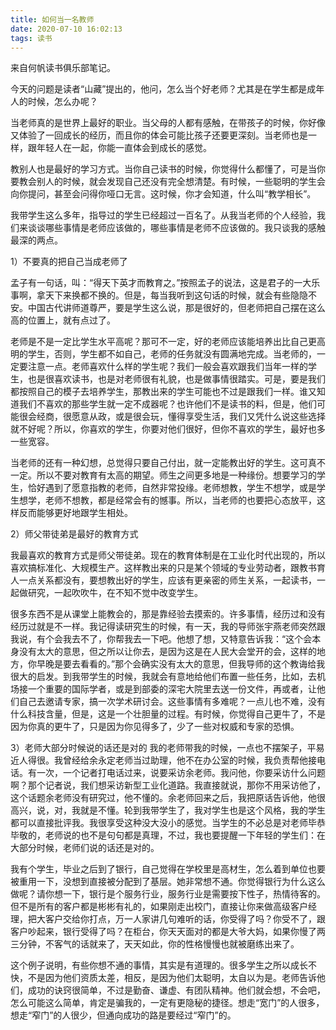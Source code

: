 ```yaml
---
title: 如何当一名教师
date: 2020-07-10 16:02:13
tags: 读书
---
```

来自何帆读书俱乐部笔记。

今天的问题是读者“山藏”提出的，他问，怎么当个好老师？尤其是在学生都是成年人的时候，怎么办呢？

当老师真的是世界上最好的职业。当父母的人都有感触，在带孩子的时候，你好像又体验了一回成长的经历，而且你的体会可能比孩子还要更深刻。当老师也是一样，跟年轻人在一起，你能一直体会到成长的感觉。

教别人也是最好的学习方式。当你自己读书的时候，你觉得什么都懂了，可是当你要教会别人的时候，就会发现自己还没有完全想清楚。有时候，一些聪明的学生会向你提问，甚至会问得你哑口无言。这时候，你才会知道，什么叫“教学相长”。

我带学生这么多年，指导过的学生已经超过一百名了。从我当老师的个人经验，我们来谈谈哪些事情是老师应该做的，哪些事情是老师不应该做的。我只谈我的感触最深的两点。

1）不要真的把自己当成老师了

孟子有一句话，叫：“得天下英才而教育之。”按照孟子的说法，这是君子的一大乐事啊，拿天下来换都不换的。但是，每当我听到这句话的时候，就会有些隐隐不安。中国古代讲师道尊严，要是学生这么说，那是很好的，但老师把自己摆在这么高的位置上，就有点过了。

老师是不是一定比学生水平高呢？那可不一定，好的老师应该能培养出比自己更高明的学生，否则，学生都不如自己，老师的任务就没有圆满地完成。当老师的，一定要注意一点。老师喜欢什么样的学生呢？我们一般会喜欢跟我们当年一样的学生，也是很喜欢读书，也是对老师很有礼貌，也是做事情很踏实。可是，要是我们都按照自己的模子去培养学生，那教出来的学生可能也不过是跟我们一样。谁又知道我们不喜欢的那些学生就一定不成器呢？也许他们不是读书的料，但是，他们可能很会经商，很愿意从政，或是很会玩，懂得享受生活，我们又凭什么说这些选择就不好呢？所以，你喜欢的学生，你要对他们很好，但你不喜欢的学生，最好也多一些宽容。

当老师的还有一种幻想，总觉得只要自己付出，就一定能教出好的学生。这可真不一定。所以不要对教育有太高的期望。师生之间更多地是一种缘份。想要学习的学生，恰好遇到了愿意指教的老师，自然非常投缘。老师想教，学生不想学，或是学生想学，老师不想教，都是经常会有的憾事。所以，当老师的也要把心态放平，这样反而能够更好地跟学生相处。

2）师父带徒弟是最好的教育方式

我最喜欢的教育方式是师父带徒弟。现在的教育体制是在工业化时代出现的，所以喜欢搞标准化、大规模生产。这样教出来的只是某个领域的专业劳动者，跟教书育人一点关系都没有，要想教出好的学生，应该有更亲密的师生关系，一起读书，一起做研究，一起吹吹牛，在不知不觉中改变学生。

很多东西不是从课堂上能教会的，那是靠经验去摸索的。许多事情，经历过和没有经历过就是不一样。我记得读研究生的时候，有一天，我的导师张宇燕老师突然跟我说，有个会我去不了，你帮我去一下吧。他想了想，又特意告诉我：“这个会本身没有太大的意思，但之所以让你去，是因为这是在人民大会堂开的会，这样的地方，你早晚是要去看看的。”那个会确实没有太大的意思，但我导师的这个教诲给我很大的启发。到我带学生的时候，我就会有意地给他们布置一些任务，比如，去机场接一个重要的国际学者，或是到部委的深宅大院里去送一份文件，再或者，让他们自己去邀请专家，搞一次学术研讨会。这些事情有多难呢？一点儿也不难，没有什么科技含量，但是，这是一个壮胆量的过程。有时候，你觉得自己更牛了，不是因为你真的更牛了，只是因为你见得多了，少了一些对权威和专家的恐惧。

3）老师大部分时候说的话还是对的
我的老师带我的时候，一点也不摆架子，平易近人得很。我曾经给余永定老师当过助理，他不在办公室的时候，我负责帮他接电话。有一次，一个记者打电话过来，说要采访余老师。我问他，你要采访什么问题啊？那个记者说，我们想采访新型工业化道路。我直接就说，那你不用采访他了，这个话题余老师没有研究过，他不懂的。余老师回来之后，我把原话告诉他，他很高兴，说，对，我就是不懂。轮到我带学生了，我对学生也是这个风格，我的学生都可以直接批评我。我很享受这种没大没小的感觉。当学生的不必总是对老师毕恭毕敬的，老师说的也不是句句都是真理，不过，我也要提醒一下年轻的学生们：在大部分时候，老师们说的话还是对的。

我有个学生，毕业之后到了银行，自己觉得在学校里是高材生，怎么着到单位也要被重用一下，没想到直接被分配到了基层。她非常想不通。你觉得银行为什么这么做呢？请你想一下，银行是个服务行业，服务行业是需要按下性子，热情待客的。但不是所有的客户都是彬彬有礼的，如果刚走出校门，直接让你来做高级客户经理，把大客户交给你打点，万一人家讲几句难听的话，你受得了吗？你受不了，跟客户吵起来，银行受得了吗？在柜台，你天天面对的都是大爷大妈，如果你慢了两三分钟，不客气的话就来了，天天如此，你的性格慢慢也就被磨练出来了。

这个例子说明，有些你想不通的事情，其实是有道理的。很多学生之所以成长不快，不是因为他们资质太差，相反，是因为他们太聪明，太自以为是。老师告诉他们，成功的诀窍很简单，不过是勤奋、谦虚、有团队精神。他们就会想，不会吧，怎么可能这么简单，肯定是骗我的，一定有更隐秘的捷径。想走“宽门”的人很多，想走“窄门”的人很少，但通向成功的路是要经过“窄门”的。
